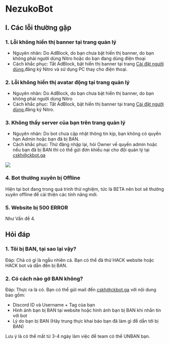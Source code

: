 # NezukoBot

## I. Các lỗi thường gặp
### 1. Lỗi không hiển thị banner tại trang quản lý
- Nguyên nhân: Do AdBlock, do bạn chưa bật hiển thị banner, do bạn không phải người dùng Nitro hoặc do bạn đang dùng điện thoại
- Cách khắc phục: Tắt AdBlock, bật hiển thị banner tại trang [Cài đặt người dùng](https://manage.nezukobot.tk/user_settings.php),đăng ký Nitro và sử dụng PC thay cho điện thoại.
### 2. Lỗi không hiển thị avatar động tại trang quản lý
- Nguyên nhân: Do AdBlock, do bạn chưa bật hiển thị banner, do bạn không phải người dùng Nitro
- Cách khắc phục: Tắt AdBlock, bật hiển thị banner tại trang [Cài đặt người dùng](https://manage.nezukobot.tk/user_settings.php),đăng ký Nitro.
### 3. Không thấy server của bạn trên trang quản lý
- Nguyên nhân: Do bot chưa cập nhật thông tin kịp, bạn không có quyền hạn Admin hoặc bạn đã bị BAN.
- Cách khắc phục: Thử đăng nhập lại, hỏi Owner về quyền admin hoặc nếu bạn đã bị BAN thì có thể gửi đơn khiếu nại cho đội quản lý tại cskh@ckbot.ga
<img src="https://cdn.discordapp.com/attachments/774241371534917665/867324328676425728/unknown.png">

### 4. Bot thường xuyên bị Offline
Hiện tại bot đang trong quá trình thử nghiệm, tức là BETA nên bot sẽ thường xuyên offline để cải thiện các tính năng mới.
### 5. Website bị 500 ERROR
Như Vấn đề 4.
## Hỏi đáp
### 1. Tôi bị BAN, tại sao lại vậy?
Đáp: Chả có gì là ngẫu nhiên cả. Bạn có thể đã thử HACK website hoặc HACK bot và dẫn đến bị BAN.
### 2. Có cách nào gỡ BAN không?
Đáp: Thực ra là có. Bạn có thể gửi mail đến cskh@ckbot.ga với nội dung bao gồm:
- Discord ID và Username + Tag của bạn
- Hình ảnh bạn bị BAN tại website hoặc hình ảnh bạn bị BAN khi nhắn tin với bot
- Lý do bạn bị BAN (Hãy trung thực khai báo bạn đã làm gì để dẫn tới bị BAN)

Lưu ý là có thể mất từ 3-4 ngày làm việc để team có thể UNBAN bạn.

